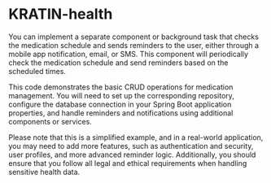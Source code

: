 # KRATIN-health

You can implement a separate component or background task that checks the medication schedule and sends reminders to the user, either through a mobile app notification, email, or SMS. This component will periodically check the medication schedule and send reminders based on the scheduled times.

This code demonstrates the basic CRUD operations for medication management. You will need to set up the corresponding repository, configure the database connection in your Spring Boot application properties, and handle reminders and notifications using additional components or services.

Please note that this is a simplified example, and in a real-world application, you may need to add more features, such as authentication and security, user profiles, and more advanced reminder logic. Additionally, you should ensure that you follow all legal and ethical requirements when handling sensitive health data.
